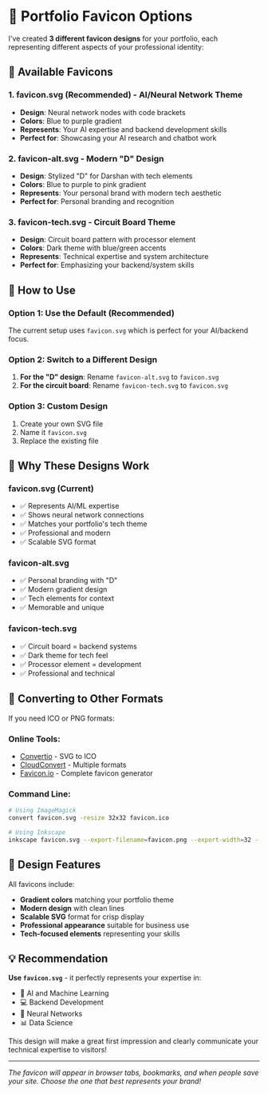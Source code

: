 # 🎨 Portfolio Favicon Options

I've created **3 different favicon designs** for your portfolio, each representing different aspects of your professional identity:

## 📁 Available Favicons

### 1. **favicon.svg** (Recommended) - AI/Neural Network Theme
- **Design**: Neural network nodes with code brackets
- **Colors**: Blue to purple gradient
- **Represents**: Your AI expertise and backend development skills
- **Perfect for**: Showcasing your AI research and chatbot work

### 2. **favicon-alt.svg** - Modern "D" Design
- **Design**: Stylized "D" for Darshan with tech elements
- **Colors**: Blue to purple to pink gradient
- **Represents**: Your personal brand with modern tech aesthetic
- **Perfect for**: Personal branding and recognition

### 3. **favicon-tech.svg** - Circuit Board Theme
- **Design**: Circuit board pattern with processor element
- **Colors**: Dark theme with blue/green accents
- **Represents**: Technical expertise and system architecture
- **Perfect for**: Emphasizing your backend/system skills

## 🚀 How to Use

### Option 1: Use the Default (Recommended)
The current setup uses `favicon.svg` which is perfect for your AI/backend focus.

### Option 2: Switch to a Different Design
1. **For the "D" design**: Rename `favicon-alt.svg` to `favicon.svg`
2. **For the circuit board**: Rename `favicon-tech.svg` to `favicon.svg`

### Option 3: Custom Design
1. Create your own SVG file
2. Name it `favicon.svg`
3. Replace the existing file

## 🎯 Why These Designs Work

### **favicon.svg (Current)**
- ✅ Represents AI/ML expertise
- ✅ Shows neural network connections
- ✅ Matches your portfolio's tech theme
- ✅ Professional and modern
- ✅ Scalable SVG format

### **favicon-alt.svg**
- ✅ Personal branding with "D"
- ✅ Modern gradient design
- ✅ Tech elements for context
- ✅ Memorable and unique

### **favicon-tech.svg**
- ✅ Circuit board = backend systems
- ✅ Dark theme for tech feel
- ✅ Processor element = development
- ✅ Professional and technical

## 🔧 Converting to Other Formats

If you need ICO or PNG formats:

### Online Tools:
- [Convertio](https://convertio.co/svg-ico/) - SVG to ICO
- [CloudConvert](https://cloudconvert.com/svg-to-ico) - Multiple formats
- [Favicon.io](https://favicon.io/favicon-converter/) - Complete favicon generator

### Command Line:
```bash
# Using ImageMagick
convert favicon.svg -resize 32x32 favicon.ico

# Using Inkscape
inkscape favicon.svg --export-filename=favicon.png --export-width=32 --export-height=32
```

## 🎨 Design Features

All favicons include:
- **Gradient colors** matching your portfolio theme
- **Modern design** with clean lines
- **Scalable SVG** format for crisp display
- **Professional appearance** suitable for business use
- **Tech-focused elements** representing your skills

## 💡 Recommendation

**Use `favicon.svg`** - it perfectly represents your expertise in:
- 🤖 AI and Machine Learning
- 💻 Backend Development
- 🔗 Neural Networks
- 📊 Data Science

This design will make a great first impression and clearly communicate your technical expertise to visitors!

---

*The favicon will appear in browser tabs, bookmarks, and when people save your site. Choose the one that best represents your brand!*
